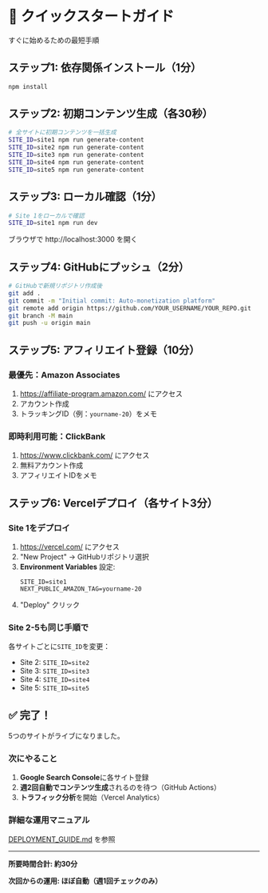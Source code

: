 # 🚀 クイックスタートガイド

すぐに始めるための最短手順

## ステップ1: 依存関係インストール（1分）

```bash
npm install
```

## ステップ2: 初期コンテンツ生成（各30秒）

```bash
# 全サイトに初期コンテンツを一括生成
SITE_ID=site1 npm run generate-content
SITE_ID=site2 npm run generate-content
SITE_ID=site3 npm run generate-content
SITE_ID=site4 npm run generate-content
SITE_ID=site5 npm run generate-content
```

## ステップ3: ローカル確認（1分）

```bash
# Site 1をローカルで確認
SITE_ID=site1 npm run dev
```

ブラウザで http://localhost:3000 を開く

## ステップ4: GitHubにプッシュ（2分）

```bash
# GitHubで新規リポジトリ作成後
git add .
git commit -m "Initial commit: Auto-monetization platform"
git remote add origin https://github.com/YOUR_USERNAME/YOUR_REPO.git
git branch -M main
git push -u origin main
```

## ステップ5: アフィリエイト登録（10分）

### 最優先：Amazon Associates

1. https://affiliate-program.amazon.com/ にアクセス
2. アカウント作成
3. トラッキングID（例：`yourname-20`）をメモ

### 即時利用可能：ClickBank

1. https://www.clickbank.com/ にアクセス
2. 無料アカウント作成
3. アフィリエイトIDをメモ

## ステップ6: Vercelデプロイ（各サイト3分）

### Site 1をデプロイ

1. https://vercel.com/ にアクセス
2. "New Project" → GitHubリポジトリ選択
3. **Environment Variables** 設定:
   ```
   SITE_ID=site1
   NEXT_PUBLIC_AMAZON_TAG=yourname-20
   ```
4. "Deploy" クリック

### Site 2-5も同じ手順で

各サイトごとに`SITE_ID`を変更：
- Site 2: `SITE_ID=site2`
- Site 3: `SITE_ID=site3`
- Site 4: `SITE_ID=site4`
- Site 5: `SITE_ID=site5`

## ✅ 完了！

5つのサイトがライブになりました。

### 次にやること

1. **Google Search Console**に各サイト登録
2. **週2回自動でコンテンツ生成**されるのを待つ（GitHub Actions）
3. **トラフィック分析**を開始（Vercel Analytics）

### 詳細な運用マニュアル

[DEPLOYMENT_GUIDE.md](./DEPLOYMENT_GUIDE.md) を参照

---

**所要時間合計: 約30分**

**次回からの運用: ほぼ自動（週1回チェックのみ）**
